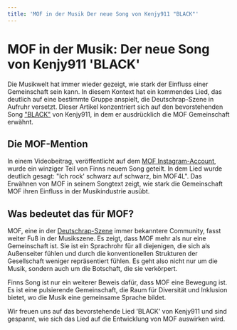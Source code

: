 ```yaml
---
title: 'MOF in der Musik Der neue Song von Kenjy911 "BLACK"'
---
```


# MOF in der Musik: Der neue Song von Kenjy911 'BLACK'

Die Musikwelt hat immer wieder gezeigt, wie stark der Einfluss einer Gemeinschaft sein kann. In diesem Kontext hat ein kommendes Lied, das deutlich auf eine bestimmte Gruppe anspielt, die Deutschrap-Szene in Aufruhr versetzt. Dieser Artikel konzentriert sich auf den bevorstehenden Song ["BLACK"](https://distrokid.com/hyperfollow/kenjy911/black?fbclid=PAAaYXe5wGWHQsCHMmDu5OOVutZL7BjD9NrdHfx9Cs8vM2PqwqWxjSDr40ihs) von Kenjy911, in dem er ausdrücklich die MOF Gemeinschaft erwähnt.

## Die MOF-Mention

In einem Videobeitrag, veröffentlicht auf dem [MOF Instagram-Account](https://www.instagram.com/tv/Cw4dcENMpZD/?igshid=MzRlODBiNWFlZA==), wurde ein winziger Teil von Finns neuem Song geteilt. In dem Lied wurde deutlich gesagt: "Ich rock' schwarz auf schwarz, bin MOF4L". Das Erwähnen von MOF in seinem Songtext zeigt, wie stark die Gemeinschaft MOF ihren Einfluss in der Musikindustrie ausübt.

## Was bedeutet das für MOF?

MOF, eine in der [Deutschrap-Szene](https://near-berlin.de/MOF/) immer bekanntere Community, fasst weiter Fuß in der Musikszene. Es zeigt, dass MOF mehr als nur eine Gemeinschaft ist. Sie ist ein Sprachrohr für all diejenigen, die sich als Außenseiter fühlen und durch die konventionellen Strukturen der Gesellschaft weniger repräsentiert fühlen. Es geht also nicht nur um die Musik, sondern auch um die Botschaft, die sie verkörpert.

Finns Song ist nur ein weiterer Beweis dafür, dass MOF eine Bewegung ist. Es ist eine pulsierende Gemeinschaft, die Raum für Diversität und Inklusion bietet, wo die Musik eine gemeinsame Sprache bildet.

Wir freuen uns auf das bevorstehende Lied 'BLACK' von Kenjy911 und sind gespannt, wie sich das Lied auf die Entwicklung von MOF auswirken wird.
